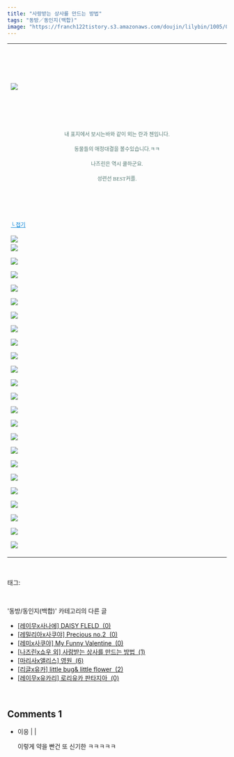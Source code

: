 ```yaml
---
title: "사랑받는 상사를 만드는 방법"
tags: "동방／동인지(백합)"
image: "https://franch122tistory.s3.amazonaws.com/doujin/lilybin/1005/001.jpg"
---
```

<div class="article">
<div class="area_view">
<div><table border="0" style="border-collapse:collapse"><colgroup><col style="width:966px"/></colgroup><tbody valign="top"><tr><td valign="middle"><p style="text-align: justify"> 
 </p><p style="text-align: justify"> 
 </p><p style="text-align: justify"><img src="{{ site.imgserver8 }}/lilybin/1005/001.jpg"/><span style="color:#557a74; font-family:돋움; font-size:9pt"> 
</span></p><p style="text-align: justify"> 
 </p><p style="text-align: justify"> 
 </p><p style="text-align: center"><span style="color:#557a74; font-family:돋움; font-size:9pt">내 표지에서 보시는바와 같이 외는 란과 첸입니다.
</span></p><p style="text-align: center"><span style="color:#557a74; font-family:돋움; font-size:9pt">동물들의 애정대결을 볼수있습니다.ㅋㅋ
</span></p><p style="text-align: center"><span style="color:#557a74; font-family:돋움; font-size:9pt">나즈린은 역시 쿨하군요.
</span></p><p style="text-align: center"><span style="color:#557a74; font-family:돋움; font-size:9pt">성련선 BEST커플.
</span></p><p style="text-align: justify"> 
 </p><p style="text-align: justify"> 
 </p><p style="text-align: justify"><a href="http://blog.naver.com/PostView.nhn?blogId=cjb0236&amp;logNo=150125000058&amp;parentCategoryNo=&amp;categoryNo=41&amp;viewDate=&amp;isShowPopularPosts=false&amp;from=postView"><span style="color:#0482d6; font-family:돋움; font-size:9pt; text-decoration:underline">└ 접기</span></a><span style="color:#557a74; font-family:돋움; font-size:9pt">
</span></p><p style="text-align: justify"><img src="{{ site.imgserver8 }}/lilybin/1005/002.jpg"/><span style="color:#557a74; font-family:돋움; font-size:9pt"><br/><img src="{{ site.imgserver8 }}/lilybin/1005/003.jpg"/><br/><br/><img src="{{ site.imgserver8 }}/lilybin/1005/004.jpg"/><br/><br/><img src="{{ site.imgserver8 }}/lilybin/1005/005.jpg"/><br/><br/><img src="{{ site.imgserver8 }}/lilybin/1005/006.jpg"/><br/><br/><img src="{{ site.imgserver8 }}/lilybin/1005/007.jpg"/><br/><br/><img src="{{ site.imgserver8 }}/lilybin/1005/008.jpg"/><br/><br/><img src="{{ site.imgserver8 }}/lilybin/1005/009.jpg"/><br/><br/><img src="{{ site.imgserver8 }}/lilybin/1005/010.jpg"/><br/><br/><img src="{{ site.imgserver8 }}/lilybin/1005/011.jpg"/><br/><br/><img src="{{ site.imgserver8 }}/lilybin/1005/012.jpg"/><br/><br/><img src="{{ site.imgserver8 }}/lilybin/1005/013.jpg"/><br/><br/><img src="{{ site.imgserver8 }}/lilybin/1005/014.jpg"/><br/><br/><img src="{{ site.imgserver8 }}/lilybin/1005/015.jpg"/><br/><br/><img src="{{ site.imgserver8 }}/lilybin/1005/016.jpg"/><br/><br/><img src="{{ site.imgserver8 }}/lilybin/1005/017.jpg"/><br/><br/><img src="{{ site.imgserver8 }}/lilybin/1005/018.jpg"/><br/><br/><img src="{{ site.imgserver8 }}/lilybin/1005/019.jpg"/><br/><br/><img src="{{ site.imgserver8 }}/lilybin/1005/020.jpg"/><br/><br/><img src="{{ site.imgserver8 }}/lilybin/1005/021.jpg"/><br/><br/><img src="{{ site.imgserver8 }}/lilybin/1005/022.jpg"/><br/><br/><img src="{{ site.imgserver8 }}/lilybin/1005/023.jpg"/><br/><br/><img src="{{ site.imgserver8 }}/lilybin/1005/024.jpg"/><br/><br/><img src="{{ site.imgserver8 }}/lilybin/1005/025.jpg"/>
</span></p></td></tr></tbody></table></div>
</div></div><br/>
<div class="tagTrail">
<p>태그: </p>
<ul>
</ul>
</div><br/>
<div class="another">
<p>'동방/동인지(백합)' 카테고리의 다른 글</p>
<ul>
<li><a href="/lilybin_1008">
[레이무x사나에] DAISY FLELD  (0)
</a></li>
<li><a href="/lilybin_1007">
[레밀리아x사쿠야] Precious no.2  (0)
</a></li>
<li><a href="/lilybin_1006">
[레미x사쿠야] My Funny Valentine  (0)
</a></li>
<li><a href="/lilybin_1005">
[나즈린x쇼우 외] 사랑받는 상사를 만드는 방법  (1)
</a></li>
<li><a href="/lilybin_1004">
[마리사x앨리스] 영원  (6)
</a></li>
<li><a href="/lilybin_1003">
[리글x유카] little bug&amp; little flower  (2)
</a></li>
<li><a href="/lilybin_1002">
[레이무x유카리] 로리유카 판타지아  (0)
</a></li>
</ul>
</div><br/>
<div class="comment">
<h2 class="bold">Comments <span id="commentCount1005">1</span></h2>
<div style="clear:both;">
<div id="entry1005Comment" style="display:block">
<ul class="list_reply">
<li class="rp_general" id="comment13412164">
<div class="post-comment">
<div>
<span>
<i class="fa fa-user"></i>이응 |
                                |
                               
</span>
<p>이렇게 약을 빤건 또 신기한 ㅋㅋㅋㅋㅋ</p>

</div>
</div>
</li>
</ul>
</div>
</div>
</div><br/>
<br/>
<p id="refer"></p>
<br/>

